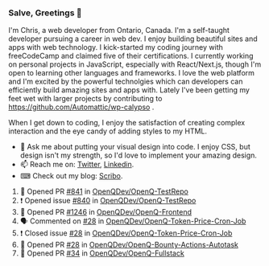 ### Salve, Greetings 👋

I'm Chris, a web developer from Ontario, Canada. I'm a self-taught developer pursuing a career in web dev. I enjoy building beautiful sites and apps with web technology.
I kick-started my coding journey with freeCodeCamp and claimed five of their certifications.  I currently working on personal projects in JavaScript, especially with React/Next.js, though I'm open to learning other languages and frameworks. I love the web platform and I'm excited by the powerful technolgies which can developers can efficiently build amazing sites and apps with. Lately I've been getting my feet wet with larger projects by contributing to https://github.com/Automattic/wp-calypso .

When I get down to coding, I enjoy the satisfaction of creating complex interaction and the eye candy of adding styles to my HTML. 

- 💬 Ask me about putting your visual design into code. I enjoy CSS, but design isn't my strength, so I'd love to implement your amazing design.
- 📫 Reach me on: [Twitter](https://twitter.com/Christo28120856), [Linkedin](https://www.linkedin.com/in/christopher-stevers-07b9a5204/).
- ⌨ Check out my blog: [Scribo](https://christopherstevers.cf).
<!--
**Christopher-Stevers/Christopher-Stevers** is a ✨ _special_ ✨ repository because its `README.md` (this file) appears on your GitHub profile.

Here are some ideas to get you started:

- 🔭 I’m currently working on ...
- 🌱 I’m currently learning ...
- 👯 I’m looking to collaborate on ...
- 🤔 I’m looking for help with ...
- 😄 Pronouns: ...
- ⚡ Fun fact: ...
-->

<!--START_SECTION:activity-->
1. 💪 Opened PR [#841](https://github.com/OpenQDev/OpenQ-TestRepo/pull/841) in [OpenQDev/OpenQ-TestRepo](https://github.com/OpenQDev/OpenQ-TestRepo)
2. ❗️ Opened issue [#840](https://github.com/OpenQDev/OpenQ-TestRepo/issues/840) in [OpenQDev/OpenQ-TestRepo](https://github.com/OpenQDev/OpenQ-TestRepo)
3. 💪 Opened PR [#1246](https://github.com/OpenQDev/OpenQ-Frontend/pull/1246) in [OpenQDev/OpenQ-Frontend](https://github.com/OpenQDev/OpenQ-Frontend)
4. 🗣 Commented on [#28](https://github.com/OpenQDev/OpenQ-Token-Price-Cron-Job/issues/28) in [OpenQDev/OpenQ-Token-Price-Cron-Job](https://github.com/OpenQDev/OpenQ-Token-Price-Cron-Job)
5. ❗️ Closed issue [#28](https://github.com/OpenQDev/OpenQ-Token-Price-Cron-Job/issues/28) in [OpenQDev/OpenQ-Token-Price-Cron-Job](https://github.com/OpenQDev/OpenQ-Token-Price-Cron-Job)
6. 💪 Opened PR [#28](https://github.com/OpenQDev/OpenQ-Bounty-Actions-Autotask/pull/28) in [OpenQDev/OpenQ-Bounty-Actions-Autotask](https://github.com/OpenQDev/OpenQ-Bounty-Actions-Autotask)
7. 💪 Opened PR [#34](https://github.com/OpenQDev/OpenQ-Fullstack/pull/34) in [OpenQDev/OpenQ-Fullstack](https://github.com/OpenQDev/OpenQ-Fullstack)
<!--END_SECTION:activity-->
